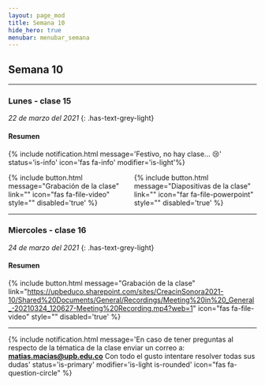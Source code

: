 ```yaml
---
layout: page_mod
title: Semana 10
hide_hero: true
menubar: menubar_semana
---
```


## Semana 10

---

### Lunes - clase 15

<!-- ignore-prettier-start -->

_22 de marzo del 2021_
{: .has-text-grey-light}

<!-- ignore-prettier-end -->

#### Resumen

{% include notification.html
message='Festivo, no hay clase... 😢'
status='is-info'
icon='fas fa-info'
modifier='is-light'%}

<div class='columns'>
    <div class='column'>
    {% include button.html
message="Grabación de la clase"
link=""
icon="fas fa-file-video"
style=""
disabled='true'
%}
    </div>
    <div class='column'>
    {% include button.html
message="Diapositivas de la clase"
link=""
icon="far fa-file-powerpoint"
style=""
disabled='true'
%}
    </div>
</div>

---

### Miercoles - clase 16

<!-- ignore-prettier-start -->

_24 de marzo del 2021_
{: .has-text-grey-light}

<!-- ignore-prettier-end -->

#### Resumen

{% include button.html
message="Grabación de la clase"
link="https://upbeduco.sharepoint.com/sites/CreacinSonora2021-10/Shared%20Documents/General/Recordings/Meeting%20in%20_General_-20210324_120627-Meeting%20Recording.mp4?web=1"
icon="fas fa-file-video"
style=""
disabled='true'
%}

---

{% include notification.html
message='En caso de tener preguntas al respecto de la tématica de la clase enviar un correo a: **matias.macias@upb.edu.co**
Con todo el gusto intentare resolver todas sus dudas'
status='is-primary'
modifier='is-light is-rounded'
icon="fas fa-question-circle"
%}
